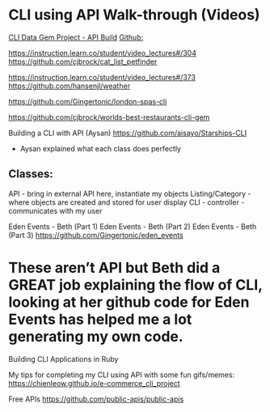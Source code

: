 # CLI using API Walk-through (Videos)
[CLI Data Gem Project - API Build](https://instruction.learn.co/student/video_lectures#/303)
[Github:](https://github.com/cjbrock/complex_star_wars_build)

https://instruction.learn.co/student/video_lectures#/304
https://github.com/cjbrock/cat_list_petfinder

https://instruction.learn.co/student/video_lectures#/373
https://github.com/hansenjl/weather

https://github.com/Gingertonic/london-spas-cli

https://github.com/cjbrock/worlds-best-restaurants-cli-gem

Building a CLI with API (Aysan)
https://github.com/aisayo/Starships-CLI
- Aysan explained what each class does perfectly

## Classes:
API - bring in external API here, instantiate my objects
Listing/Category - where objects are created and stored for user display
CLI - controller - communicates with my user

Eden Events - Beth (Part 1)
Eden Events - Beth (Part 2)
Eden Events - Beth (Part 3)
https://github.com/Gingertonic/eden_events
# These aren’t API but Beth did a GREAT job explaining the flow of CLI, looking at her github code for Eden Events has helped me a lot generating my own code.


Building CLI Applications in Ruby

My tips for completing my CLI using API with some fun gifs/memes:
https://chienleow.github.io/e-commerce_cli_project

Free APIs
https://github.com/public-apis/public-apis

